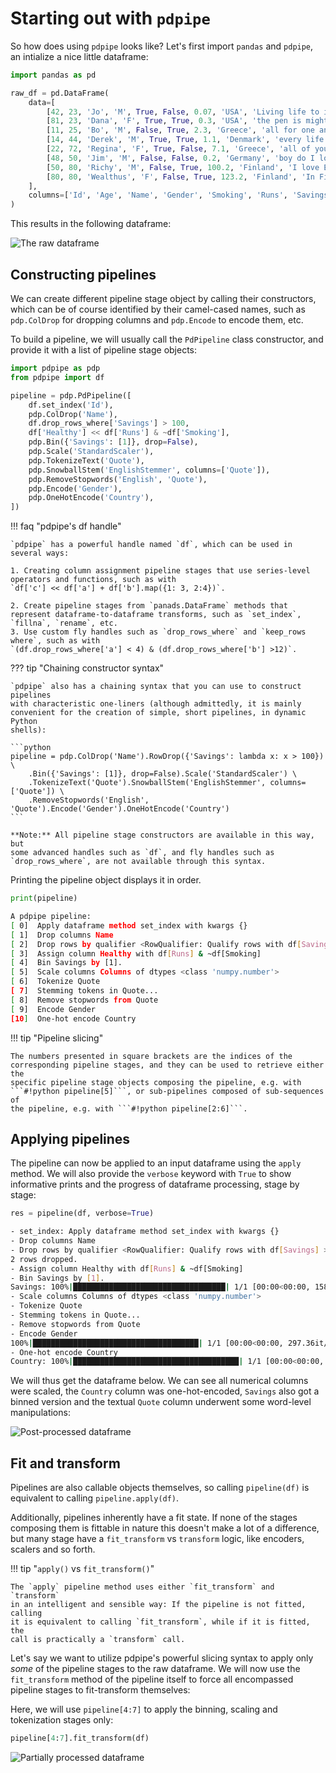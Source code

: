 # Starting out with `pdpipe`

So how does using `pdpipe` looks like? Let's first import `pandas` and `pdpipe`, an intialize a nice little dataframe:

```python
import pandas as pd

raw_df = pd.DataFrame(
    data=[
        [42, 23, 'Jo', 'M', True, False, 0.07, 'USA', 'Living life to its fullest'],
        [81, 23, 'Dana', 'F', True, True, 0.3, 'USA', 'the pen is mightier then the sword'],
        [11, 25, 'Bo', 'M', False, True, 2.3, 'Greece', 'all for one and one for all'],
        [14, 44, 'Derek', 'M', True, True, 1.1, 'Denmark', 'every life is precious'],
        [22, 72, 'Regina', 'F', True, False, 7.1, 'Greece', 'all of you get off my porch'],
        [48, 50, 'Jim', 'M', False, False, 0.2, 'Germany', 'boy do I love dogs and cats'],
        [50, 80, 'Richy', 'M', False, True, 100.2, 'Finland', 'I love Euro bills'],
        [80, 80, 'Wealthus', 'F', False, True, 123.2, 'Finland', 'In Finance We Trust'],
    ],
    columns=['Id', 'Age', 'Name', 'Gender', 'Smoking', 'Runs', 'Savings', 'Country', 'Quote'],
)
```

This results in the following dataframe:

![The raw dataframe](https://pdpipe.readthedocs.io/en/latest/images/gsdf1.png)


## Constructing pipelines

We can create different pipeline stage object by calling their constructors,
which can be of course identified by their camel-cased names, such as 
`pdp.ColDrop` for dropping columns and `pdp.Encode` to encode them, etc.

To build a pipeline, we will usually call the `PdPipeline` class constructor,
and provide it with a list of pipeline stage objects:

```python
import pdpipe as pdp
from pdpipe import df

pipeline = pdp.PdPipeline([
    df.set_index('Id'),
    pdp.ColDrop('Name'),
    df.drop_rows_where['Savings'] > 100,
    df['Healthy'] << df['Runs'] & ~df['Smoking'],
    pdp.Bin({'Savings': [1]}, drop=False),
    pdp.Scale('StandardScaler'),
    pdp.TokenizeText('Quote'),
    pdp.SnowballStem('EnglishStemmer', columns=['Quote']),
    pdp.RemoveStopwords('English', 'Quote'),
    pdp.Encode('Gender'),
    pdp.OneHotEncode('Country'),
])
```

!!! faq "pdpipe's df handle"

	`pdpipe` has a powerful handle named `df`, which can be used in several ways:

	1. Creating column assignment pipeline stages that use series-level operators and functions, such as with
    `df['c'] << df['a'] + df['b'].map({1: 3, 2:4})`.
    
    2. Create pipeline stages from `panads.DataFrame` methods that represent dataframe-to-dataframe transforms, such as `set_index`, `fillna`, `rename`, etc.
    3. Use custom fly handles such as `drop_rows_where` and `keep_rows where`, such as with
    `(df.drop_rows_where['a'] < 4) & (df.drop_rows_where['b'] >12)`.


??? tip "Chaining constructor syntax"

	`pdpipe` also has a chaining syntax that you can use to construct pipelines
    with characteristic one-liners (although admittedly, it is mainly
    convenient for the creation of simple, short pipelines, in dynamic Python
    shells):

	```python
	pipeline = pdp.ColDrop('Name').RowDrop({'Savings': lambda x: x > 100}) \
        .Bin({'Savings': [1]}, drop=False).Scale('StandardScaler') \
		.TokenizeText('Quote').SnowballStem('EnglishStemmer', columns=['Quote']) \
        .RemoveStopwords('English', 'Quote').Encode('Gender').OneHotEncode('Country')
	```

    **Note:** All pipeline stage constructors are available in this way, but
    some advanced handles such as `df`, and fly handles such as
    `drop_rows_where`, are not available through this syntax.


Printing the pipeline object displays it in order. 

```python
print(pipeline)
```

```bash
A pdpipe pipeline:
[ 0]  Apply dataframe method set_index with kwargs {}
[ 1]  Drop columns Name
[ 2]  Drop rows by qualifier <RowQualifier: Qualify rows with df[Savings] > 100>
[ 3]  Assign column Healthy with df[Runs] & ~df[Smoking]
[ 4]  Bin Savings by [1].
[ 5]  Scale columns Columns of dtypes <class 'numpy.number'>
[ 6]  Tokenize Quote
[ 7]  Stemming tokens in Quote...
[ 8]  Remove stopwords from Quote
[ 9]  Encode Gender
[10]  One-hot encode Country
```

!!! tip "Pipeline slicing"

    The numbers presented in square brackets are the indices of the
    corresponding pipeline stages, and they can be used to retrieve either the
    specific pipeline stage objects composing the pipeline, e.g. with
    ```#!python pipeline[5]```, or sub-pipelines composed of sub-sequences of
    the pipeline, e.g. with ```#!python pipeline[2:6]```.


## Applying pipelines

The pipeline can now be applied to an input dataframe using the `apply`
method. We will also provide the `verbose` keyword with `True` to show
informative prints and the progress of dataframe processing, stage by stage:

```python
res = pipeline(df, verbose=True)
```

```bash
- set_index: Apply dataframe method set_index with kwargs {}
- Drop columns Name
- Drop rows by qualifier <RowQualifier: Qualify rows with df[Savings] > 100>
2 rows dropped.
- Assign column Healthy with df[Runs] & ~df[Smoking]
- Bin Savings by [1].
Savings: 100%|██████████████████████████████████| 1/1 [00:00<00:00, 158.35it/s]
- Scale columns Columns of dtypes <class 'numpy.number'>
- Tokenize Quote
- Stemming tokens in Quote...
- Remove stopwords from Quote
- Encode Gender
100%|█████████████████████████████████████| 1/1 [00:00<00:00, 297.36it/s]
- One-hot encode Country
Country: 100%|█████████████████████████████████████| 1/1 [00:00<00:00, 240.78it/s]
```

We will thus get the dataframe below. We can see all numerical columns were scaled, the `Country` column was one-hot-encoded, `Savings` also got a binned version and the textual `Quote` column underwent some word-level manipulations:

![Post-processed dataframe](https://pdpipe.readthedocs.io/en/latest/images/gsdf2.png)


## Fit and transform

Pipelines are also callable objects themselves, so calling `pipeline(df)` is 
equivalent to calling `pipeline.apply(df)`.

Additionally, pipelines inherently have a fit state. If none of the stages
composing them is fittable in nature this doesn't make a lot of a difference,
but many stage have a `fit_transform` vs `transform` logic, like encoders,
scalers and so forth.

!!! tip "`apply()` vs `fit_transform()`"

    The `apply` pipeline method uses either `fit_transform` and `transform`
    in an intelligent and sensible way: If the pipeline is not fitted, calling
    it is equivalent to calling `fit_transform`, while if it is fitted, the
    call is practically a `transform` call.

Let's say we want to utilize pdpipe's powerful slicing syntax to apply only
*some* of the pipeline stages to the raw dataframe. We will now use the 
`fit_transform` method of the pipeline itself to force all encompassed pipeline
stages to fit-transform themselves:

Here, we will use `pipeline[4:7]` to apply the binning, scaling and
tokenization stages only:

```python
pipeline[4:7].fit_transform(df)
```

![Partially processed dataframe](https://pdpipe.readthedocs.io/en/latest/images/gsdf3.png)
